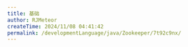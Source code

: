```yaml
---
title: 基础
author: RJMeteor
createTime: 2024/11/08 04:41:42
permalink: /developmentLanguage/java/Zookeeper/7t92c9nx/
---
```

